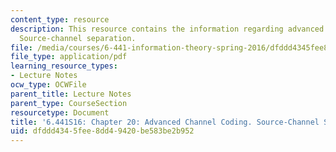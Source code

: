 ```yaml
---
content_type: resource
description: This resource contains the information regarding advanced channel coding.
  Source-channel separation.
file: /media/courses/6-441-information-theory-spring-2016/dfddd4345fee8dd49420be583be2b952_MIT6_441S16_chapter_20.pdf
file_type: application/pdf
learning_resource_types:
- Lecture Notes
ocw_type: OCWFile
parent_title: Lecture Notes
parent_type: CourseSection
resourcetype: Document
title: '6.441S16: Chapter 20: Advanced Channel Coding. Source-Channel Separation.'
uid: dfddd434-5fee-8dd4-9420-be583be2b952
---
```

